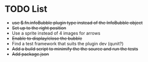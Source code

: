 TODO List
=========

* <del>use $.fn.infoBubble plugin type instead of the InfoBubble object</del>
* <del>Set up to the right position</del>
* Use a sprite instead of 4 images for arrows
* <del>Enable to display/close the bubble</del>
* Find a test framework that suits the plugin dev (qunit?)
* <del>Add a build script to minimify the the source and run the tests</del>
* <del>Add package.json</del>
